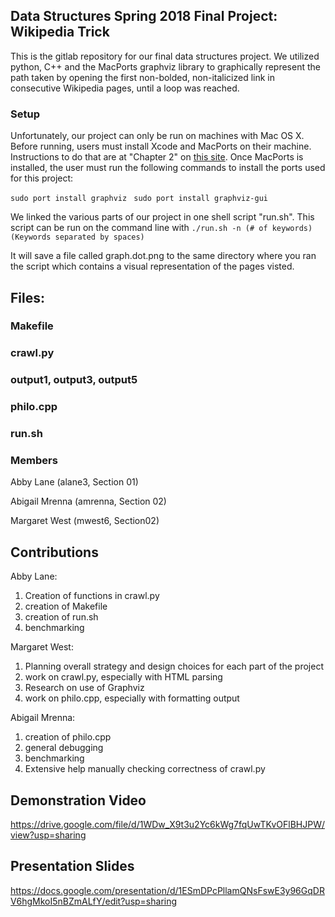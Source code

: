 ## Data Structures Spring 2018 Final Project: Wikipedia Trick

This is the gitlab repository for our final data structures project. 
We utilized python, C++ and the MacPorts graphviz library to graphically represent the path 
taken by opening the first non-bolded, non-italicized link in consecutive 
Wikipedia pages, until a loop was reached. 

### Setup 

Unfortunately, our project can only be run on machines with Mac OS X. Before running, users must install Xcode and MacPorts on their machine. Instructions to do that are at "Chapter 2" on [this site](https://guide.macports.org/#installing.xcode). Once MacPorts is installed, the user must run the following commands to install the ports used for this project: 

`sudo port install graphviz `
`sudo port install graphviz-gui `

We linked the various parts of our project in one shell script "run.sh". This script can be run on the command line with `./run.sh -n (# of keywords) (Keywords separated by spaces) `

It will save a file called graph.dot.png to the same directory where you ran the script which contains a visual representation of the pages visted. 

## Files: 

### Makefile

### crawl.py

### output1, output3, output5

### philo.cpp

### run.sh

### Members
Abby Lane (alane3, Section 01)

Abigail Mrenna (amrenna, Section 02)

Margaret West (mwest6, Section02)

## Contributions

Abby Lane:
1. Creation of functions in crawl.py
2. creation of Makefile 
3. creation of run.sh
4. benchmarking

Margaret West:
1. Planning overall strategy and design choices for each part of the project  
1. work on crawl.py, especially with HTML parsing 
2. Research on use of Graphviz 
3. work on philo.cpp, especially with formatting output

Abigail Mrenna:

1. creation of philo.cpp 
2. general debugging 
3. benchmarking 
4. Extensive help manually checking correctness of crawl.py 


## Demonstration Video 
https://drive.google.com/file/d/1WDw_X9t3u2Yc6kWg7fqUwTKvOFlBHJPW/view?usp=sharing

## Presentation Slides
https://docs.google.com/presentation/d/1ESmDPcPllamQNsFswE3y96GqDRV6hgMkoI5nBZmALfY/edit?usp=sharing

